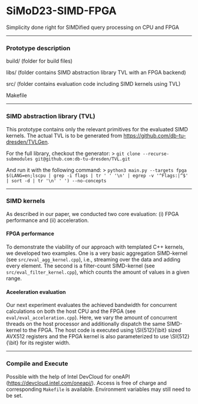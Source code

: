 # SiMoD23-SIMD-FPGA
Simplicity done right for SIMDified query processing on CPU and FPGA

---
### Prototype description

build/ (folder for build files)

libs/ (folder contains SIMD abstraction library TVL with an FPGA backend)

src/ (folder contains evaluation code including SIMD kernels using TVL)

Makefile 

---
### SIMD abstraction library (TVL)

This prototype contains only the relevant primitives for the evaluated SIMD kernels.
The actual TVL is to be generated from https://github.com/db-tu-dresden/TVLGen.

For the full library, checkout the generator:
    > `git clone --recurse-submodules git@github.com:db-tu-dresden/TVL.git`

And run it with the following command:
    > `python3 main.py --targets fpga $(LANG=en;lscpu | grep -i flags | tr ' ' '\n' | egrep -v '^Flags:|^$' | sort -d | tr '\n' ' ') --no-concepts`
    
---    
### SIMD kernels
As described in our paper, we conducted two core evaluation: (i) FPGA performance and (ii) acceleration.

#### FPGA performance
To demonstrate the viability of our approach with templated C++ kernels, we developed two examples. One is a very basic aggregation SIMD-kernel (see `src/eval_agg_kernel.cpp`), i.e., streaming over the data and adding every element. The second is a filter-count SIMD-kernel (see `src/eval_filter_kernel.cpp`), which counts the amount of values in a given range.

#### Aceeleration evaluation
Our next experiment evaluates the achieved bandwidth for concurrent calculations on both the host CPU and the FPGA (see `eval/eval_acceleration.cpp`). Here, we vary the amount of concurrent threads on the host processor and additionally dispatch the same SIMD-kernel to the FPGA. The host code is executed using \SI{512}{\bit} sized AVX512 registers and the FPGA kernel is also parameterized to use \SI{512}{\bit} for its register width.

---
### Compile and Execute
Possible with the help of Intel DevCloud for oneAPI (https://devcloud.intel.com/oneapi/). Access is free of charge and corresponding `Makefile` is available. Environment variables may still need to be set. 
